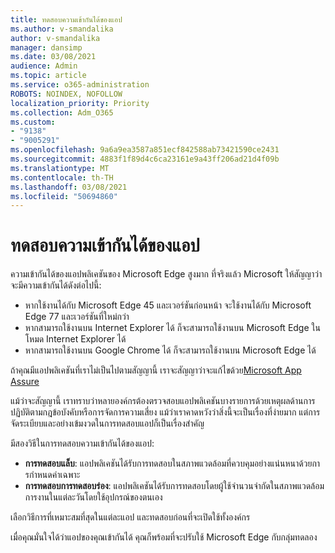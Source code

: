 ```yaml
---
title: ทดสอบความเข้ากันได้ของแอป
ms.author: v-smandalika
author: v-smandalika
manager: dansimp
ms.date: 03/08/2021
audience: Admin
ms.topic: article
ms.service: o365-administration
ROBOTS: NOINDEX, NOFOLLOW
localization_priority: Priority
ms.collection: Adm_O365
ms.custom:
- "9138"
- "9005291"
ms.openlocfilehash: 9a6a9ea3587a851ecf842588ab73421590ce2431
ms.sourcegitcommit: 4883f1f89d4c6ca23161e9a43ff206ad21d4f09b
ms.translationtype: MT
ms.contentlocale: th-TH
ms.lasthandoff: 03/08/2021
ms.locfileid: "50694860"
---
```

# <a name="do-app-compatibility-testing"></a>ทดสอบความเข้ากันได้ของแอป

ความเข้ากันได้ของแอปพลิเคชันของ Microsoft Edge สูงมาก ที่จริงแล้ว Microsoft ให้สัญญาว่าจะมีความเข้ากันได้ดังต่อไปนี้:
- หากใช้งานได้กับ Microsoft Edge 45 และเวอร์ชันก่อนหน้า จะใช้งานได้กับ Microsoft Edge 77 และเวอร์ชันที่ใหม่กว่า
- หากสามารถใช้งานบน Internet Explorer ได้ ก็จะสามารถใช้งานบน Microsoft Edge ในโหมด Internet Explorer ได้
- หากสามารถใช้งานบน Google Chrome ได้ ก็จะสามารถใช้งานบน Microsoft Edge ได้

ถ้าคุณมีแอปพลิเคชันที่เราไม่เป็นไปตามสัญญานี้ เราจะสัญญาว่าจะแก้ไขด้วย[Microsoft App Assure](https://www.microsoft.com/fasttrack/microsoft-365/app-assure)

แม้ว่าจะสัญญานี้ เราทราบว่าหลายองค์กรต้องตรวจสอบแอปพลิเคชันบางรายการด้วยเหตุผลด้านการปฏิบัติตามกฎข้อบังคับหรือการจัดการความเสี่ยง แม้ว่าเราคาดหวังว่าสิ่งนี้จะเป็นเรื่องที่ง่ายมาก แต่การจัดระเบียบและอย่างเข้มงวดในการทดสอบแอปก็เป็นเรื่องสําคัญ

มีสองวิธีในการทดสอบความเข้ากันได้ของแอป:

- **การทดสอบแล็บ**: แอปพลิเคชันได้รับการทดสอบในสภาพแวดล้อมที่ควบคุมอย่างแน่นหนาด้วยการกําหนดค่าเฉพาะ
- **การทดสอบการทดสอบร่อง**: แอปพลิเคชันได้รับการทดสอบโดยผู้ใช้จํานวนจํากัดในสภาพแวดล้อมการงานในแต่ละวันโดยใช้อุปกรณ์ของตนเอง

เลือกวิธีการที่เหมาะสมที่สุดในแต่ละแอป และทดสอบก่อนที่จะเปิดใช้ทั้งองค์กร

เมื่อคุณมั่นใจได้ว่าแอปของคุณเข้ากันได้ คุณก็พร้อมที่จะปรับใช้ Microsoft Edge กับกลุ่มทดลอง
